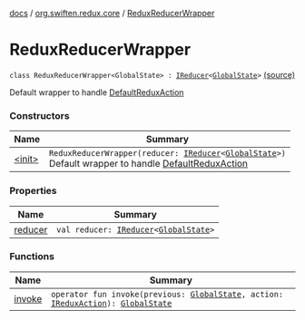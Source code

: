 [docs](../../index.md) / [org.swiften.redux.core](../index.md) / [ReduxReducerWrapper](./index.md)

# ReduxReducerWrapper

`class ReduxReducerWrapper<GlobalState> : `[`IReducer`](../-i-reducer.md)`<`[`GlobalState`](index.md#GlobalState)`>` [(source)](https://github.com/protoman92/KotlinRedux/tree/master/common/common-core/src/main/kotlin/org/swiften/redux/core/Preset.kt#L22)

Default wrapper to handle [DefaultReduxAction](../-default-redux-action/index.md)

### Constructors

| Name | Summary |
|---|---|
| [&lt;init&gt;](-init-.md) | `ReduxReducerWrapper(reducer: `[`IReducer`](../-i-reducer.md)`<`[`GlobalState`](index.md#GlobalState)`>)`<br>Default wrapper to handle [DefaultReduxAction](../-default-redux-action/index.md) |

### Properties

| Name | Summary |
|---|---|
| [reducer](reducer.md) | `val reducer: `[`IReducer`](../-i-reducer.md)`<`[`GlobalState`](index.md#GlobalState)`>` |

### Functions

| Name | Summary |
|---|---|
| [invoke](invoke.md) | `operator fun invoke(previous: `[`GlobalState`](index.md#GlobalState)`, action: `[`IReduxAction`](../-i-redux-action.md)`): `[`GlobalState`](index.md#GlobalState) |
